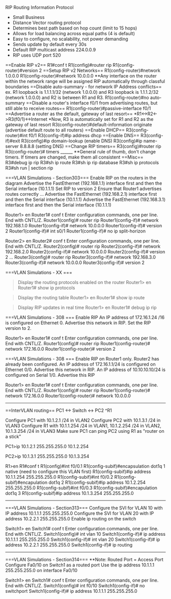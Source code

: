 RIP Routing Information Protocol
- Small Business
- Distance Vector routing protocol
- Determines best path based on hop count (limit to 15 hops)
- Allows for load balancing across equal paths (4 is default)
- Easy to configure, no scalability, not power demanding
- Sends update by default every 30s
- Default RIP multicast address 224.0.0.9
- RIP uses UDP port 520

==Enable RIP v2==
R1#conf t
R1(config)#router rip
R1(config-router)#version 2
==Setup RIP v2 Networks==
R1(config-router)#network 1.0.0.0
R1(config-router)#network 10.0.0.0 
**Any interface on the router within the network range will be assigned RIP automatically through classful boundaries
==Disable auto-summary - for network IP Address conflicts==
ex. R1 loopback is 1.1.1.1/32 (network 1.0.0.0) and R3 loopback is 1.1.1.2/32 (network 1.0.0.0) and R2 is between R1 and R3.
R1(config-router)#no auto-summary 
==Disable a router's interface f0/1 from advertising routes, but still able to receive routes==
R1(config-router)#passive-interface f0/1
==Advertise a router as the default, gateway of last resort==
*R1<->R2<->R3(f0/1)<->Internet
*Now, R3 is automatically set for R1 and R2 as the gateway of last resort
R3(config-router)#default-information originate (advertise default route to all routers)
==Enable DHCP==
R3(config-router)#int f0/1
R3(config-if)#ip address dhcp
==Enable DNS==
R3(config-if)#exit
R3(config)#ip domain-lookup (enable DNS)
R3(config)#ip name-server 8.8.8.8 (setting DNS)
==Change RIP timers==
R3(config)#router rip
R3(config-router)# timers ______
**General rule of thumb, don't change timers. If timers are changed, make them all consistent
==Misc==
R3#debug ip rip
R3#sh ip route
R3#sh ip rip database
R3#sh ip protocols
R3#sh run | section rip



===VLAN Simulations - Section303===
Enable RIP on the routers in the diagram
Advertise the FastEthernet (192.168.1.1) interface first and then the Serial interface (10.1.1.1)
Set RIP to version 2
Ensure that Router1 advertises routes correctly
...
Advertise the FastEthernet (192.168.2.1) interface first and then the Serial interface (10.1.1.1)
Advertise the FastEthernet (192.168.3.1) interface first and then the Serial interface (10.1.1.1)

Router1> en
Router1# conf t
Enter configuration commands, one per line.  End with CNTL/Z.
Router1(config)# router rip 
Router1(config-if)# network 192.168.1.0
Router1(config-if)# network 10.0.0.0
Router1(config-if)# version 2
Router1(config-if)# int s0/1
Router1(config-if)# no ip split-horizon 

Router2> en
Router2# conf t
Enter configuration commands, one per line.  End with CNTL/Z.
Router2(config)# router rip
Router2(config-if)# network 192.168.2.0
Router2(config-if)# network 10.0.0.0
Router2(config-if)# version 2
...
Router3(config)# router rip
Router3(config-if)# network 192.168.3.0
Router3(config-if)# network 10.0.0.0
Router3(config-if)# version 2


===VLAN Simulations - XX ===

> Display the routing protocols enabled on the router
> Router1> en
> Router1# show ip protocols

> Display the routing table
> Router1> en
> Router1# show ip route

> Display RIP updates in real time
> Router1> en
> Router1# debug ip rip


===VLAN Simulations - 308 ===
Enable RIP
An IP address of 172.16.1.24 /16 is configured on Ethernet 0. Advertise this network in RIP.
Set the RIP version to 2.

Router1> en
Router1# conf t
Enter configuration commands, one per line.  End with CNTL/Z.
Router1(config)# router rip
Router1(config-router)# network 172.16.0.0
Router1(config-router)# version 2


===VLAN Simulations - 308 ===
Enable RIP on Router1 only. Router2 has already been configured.
An IP address of 172.16.1.1/24 is configured on Ethernet 0/0. Advertise this network in RIP.
An IP address of 10.10.10.10/24 is configured on Serial 1/0. Advertise this RIP

Router1> en
Router1# conf t
Enter configuration commands, one per line.  End with CNTL/Z.
Router1(config)# router rip 
Router1(config-router)# network 172.16.0.0
Router1(config-router)# network 10.0.0.0

_____________________________________________

==InterVLAN routing==
PC1 <-> Switch <-> PC2
	^R1

Configure PC1 with 10.1.2.1 /24 in VLAN2
Configure PC2 with 10.1.3.1 /24 in VLAN3
Configure R1 with 10.1.1.254 /24 in VLAN1, 10.1.2.254 /24 in VLAN2, 10.1.3.254 /24 in VLAN3
Make sure PC1 can ping PC2 using R1 as "router on a stick"

PC1>ip 10.1.2.1 255.255.255.0 10.1.2.254

PC2>ip 10.1.3.1 255.255.255.0 10.1.3.254

R1>en
R1#conf t
R1(config)#int f0/0.1
R1(config-subif)#encapsulation dot1q 1 native (need to configure this VLAN first)
R1(config-subif)#ip address 10.1.1.254 255.255.255.0
R1(config-subif)#int f0/0.2
R1(config-subif)#encapulation dot1q 2
R1(config-subif)#ip address 10.1.2.254 255.255.255.0
R1(config-subif)#int f0/0.3
R1(config-subif)#encapulation dot1q 3
R1(config-subif)#ip address 10.1.3.254 255.255.255.0

__________________________________________________________

===VLAN Simulations - Section313===
Configure the SVI for VLAN 10 with IP address 10.1.1.1 255.255.255.0
Configure the SVI for VLAN 20 with IP address 10.2.2.1 255.255.255.0
Enable ip routing on the switch

Switch1> en
Switch1# conf t
Enter configuration commands, one per line.  End with CNTL/Z.
Switch1(config)# int vlan 10
Switch1(config-if)# ip address 10.1.1.1 255.255.255.0
Switch1(config-if)# int vlan 20
Switch1(config-if)# ip address 10.2.2.1 255.255.255.0
Switch1(config-if)# ip routing

__________________________________________________________

===VLAN Simulations - Section314===
**Note: Routed Port = Access Port
Configure Fa0/10 on Switch1 as a routed port
Use the ip address 10.1.1.1 255.255.255.0 on interface Fa0/10

Switch1> en
Switch1# conf t
Enter configuration commands, one per line.  End with CNTL/Z.
Switch1(config)# int f0/10
Switch1(config-if)# no switchport
Switch1(config-if)# ip address 10.1.1.1 255.255.255.0

